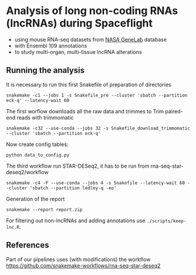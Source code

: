 # Analysis of long non-coding RNAs (lncRNAs) during Spaceflight

- using mouse RNA-seq datasets from [NASA GeneLab](https://genelab.nasa.gov) database
- with Ensembl 109 annotations
- to study multi-organ, multi-tissue lncRNA alterations

## Running the analysis

It is necessary to run this first Snakefile of preparation of directories

```
snakemake -c1 --jobs 1 -s Snakefile_pre --cluster 'sbatch --partition eck-q' --latency-wait 60
```

The first worflow downloads all the raw data and trimmes to Trim paired-end reads with trimmomatic

```
snakemake -c32 --use-conda --jobs 32 -s Snakefile_download_trimmomatic --cluster 'sbatch --partition eck-q'
```

Now create config tables:
```
python data_to_config.py
```

The third workflow run STAR-DESeq2, it has to be run from rna-seq-star-deseq2/workflow

```
snakemake -c4 -F --use-conda --jobs 4 -s Snakefile --latency-wait 60 --cluster 'sbatch --partition ledley-q -eo'
```

Generation of the report

```
snakemake --report report.zip
```

For filtering out non-lncRNAs and adding annotations use `./scripts/keep-lnc.R`.


## References

Part of our pipelines uses (with modifications) the workflow https://github.com/snakemake-workflows/rna-seq-star-deseq2
